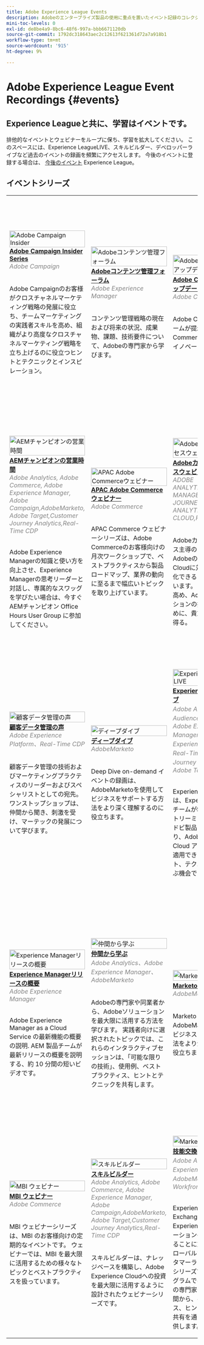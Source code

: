 ```yaml
---
title: Adobe Experience League Events
description: Adobeのエンタープライズ製品の使用に重点を置いたイベント記録のコレクション
mini-toc-levels: 0
exl-id: de8be4a9-8bc6-48f6-997a-bbb6671120db
source-git-commit: 1792dc318643aec2c12613f621361d72a7a918b1
workflow-type: tm+mt
source-wordcount: '915'
ht-degree: 9%

---
```


# Adobe Experience League Event Recordings {#events}

## Experience Leagueと共に、学習はイベントです。

排他的なイベントとウェビナーをループに保ち、学習を拡大してください。 このスペースには、Experience LeagueLIVE、スキルビルダー、デベロッパーライブなど過去のイベントの録画を頻繁にアクセスします。 今後のイベントに登録する場合は、 [今後のイベント](https://%65xperienceleague.adobe.com/events/?lang=en) Experience League。

## イベントシリーズ

<table>
  <tr>
   <td>
      <a href="/help/adobe-campaign-insider/overview.md">
      <img style="width:100%" alt="Adobe Campaign Insider" src="https://cdn.experienceleague.adobe.com/thumb/exl-event-adobe-campaign-insider-series.png"/>      
      </a>
      <div>
         <a href="/help/adobe-campaign-insider/overview.md"><strong>Adobe Campaign Insider Series</strong></a>
        <br/><em class="title is-size-7" style="color: #858585;"> Adobe Campaign</em>
      </div>
      <p>
        <br/>
         Adobe Campaignのお客様がクロスチャネルマーケティング戦略の発展に役立ち、チームマーケティングの実践者スキルを高め、組織がより高度なクロスチャネルマーケティング戦略を立ち上げるのに役立つヒントとテクニックとインスピレーション。
      </p>
    </td>
   <td>
      <a href="/help/adobe-content-management-forum/overview.md">
      <img style="width:100%" alt="Adobeコンテンツ管理フォーラム" src="https://cdn.experienceleague.adobe.com/thumb/exl-event-adobe-content-management-forum.png"/>
      </a>
      <div>
         <a href="/help/adobe-content-management-forum/overview.md"><strong>Adobeコンテンツ管理フォーラム</strong></a>
        <br/><em class="title is-size-7" style="color: #858585;">Adobe Experience Manager</em>
      </div>
      <p>
        <br/>
         コンテンツ管理戦略の現在および将来の状況、成果物、課題、技術要件について、Adobeの専門家から学びます。
      </p>
    </td>
   <td>
      <a href="/help/adobe-commerce-product-updates/overview.md">
      <img style="width:100%" alt="Adobe Commerce製品アップデート" src="https://cdn.experienceleague.adobe.com/thumb/exl-event-adobe-commerce-product-updates.png"/>
      </a>
      <div>
         <a href="/help/adobe-commerce-product-updates/overview.md"><strong>Adobe Commerce製品アップデート</strong></a>
        <br/><em class="title is-size-7" style="color: #858585;">Adobe Commerce</em>
      </div>
      <p>
        <br/>
         Adobe Commerce製品チームが提示する、Adobe Commerceの最新の製品イノベーションです。
      </p>
    </td>
   <td>
      <a href="/help/adobe-developers-live/overview.md">
      <img style="width:100%" alt="アドビ開発者ライブ" src="https://cdn.experienceleague.adobe.com/thumb/exl-event-adobe-developers-live.png"/>
      </a>
      <div>
         <a href="/help/adobe-developers-live/overview.md"><strong>Adobe Developers Live</strong></a>
        <br/><em class="title is-size-7" style="color: #858585;">Adobe Commerce, Adobe Experience Manager, Adobe Experience Platform, Acrobat Services, Workfront</em>
      </div>
      <p>
        <br/>
         Adobe Developers Liveは、多様な背景と特異な目的を持つAdobeの開発者と経験者を集め、素晴らしいエンドツーエンドのエクスペリエンスを作り出します。
      </p>
    </td>
    </tr>
    <tr>    
    <td>
      <a href="/help/aem-champion-office-hours/overview.md">
      <img style="width:100%" alt="AEMチャンピオンの営業時間" src="https://cdn.experienceleague.adobe.com/thumb/exl-event-aem-champions.png"/>
      </a>
      <div>
         <a href="/help/aem-champion-office-hours/overview.md"><strong>AEMチャンピオンの営業時間</strong></a>
        <br/><em class="title is-size-7" style="color: #858585;">Adobe Analytics, Adobe Commerce, Adobe Experience Manager, Adobe Campaign,AdobeMarketo, Adobe Target,Customer Journey Analytics,Real-Time CDP</em>
      </div>
      <p>
        <br/>
         Adobe Experience Managerの知識と使い方を向上させ、Experience Managerの思考リーダーと対話し、専属的なスワッグを学びたい場合は、今すぐAEMチャンピオン Office Hours User Group に参加してください。
      </p>
    </td> 
   <td>
      <a href="/help/apac-commerce/overview.md">
      <img style="width:100%" alt="APAC Adobe Commerceウェビナー" src="https://cdn.experienceleague.adobe.com/thumb/exl-event-apac-commerce-series.png"/>
      </a>
      <div>
         <a href="/help/apac-commerce/overview.md"><strong>APAC Adobe Commerceウェビナー</strong></a>
        <br/><em class="title is-size-7" style="color: #858585;">Adobe Commerce</em>
      </div>
      <p>
        <br/>
         APAC Commerce ウェビナーシリーズは、Adobe Commerceのお客様向けの月次ワークショップで、ベストプラクティスから製品ロードマップ、業界の動向に至るまで幅広いトピックを取り上げています。
      </p>
    </td>
      <td>
      <a href="/help/adobe-customer-success-webinars/overview.md">
      <img style="width:100%" alt="Adobeカスタマーサクセスウェビナー" src="https://cdn.experienceleague.adobe.com/thumb/exl-event-customer-success-webinars.png"/>
      </a>
      <div>
         <a href="/help/adobe-customer-success-webinars/overview.md"><strong>Adobeカスタマーサクセスウェビナー</strong></a>
        <br/><em class="title is-size-7" style="color: #858585;">ADOBE ANALYTICS,AUDIENCE MANAGER,CUSTOMER JOURNEY ANALYTICS,EXPERIENCE CLOUD,REAL-TIME CDP</em>
      </div>
      <p>
        <br/>
         Adobeカスタマーサクセス主導のウェビナーは、AdobeのExperience Cloudに対する投資を最適化できるように設計されています。 価値を最大限に高め、Adobe・ソリューションの採用を促進するために、貴重なインサイトを得る。
      </p>
    </td>
   <td>
      <a href="/help/commerce-and-coffee/overview.md">
      <img style="width:100%" alt="コマースとコーヒー" src="https://cdn.experienceleague.adobe.com/thumb/exl-event-commerce-and-coffee.png"/>
      </a>
      <div>
         <a href="/help/commerce-and-coffee/overview.md"><strong>コマースとコーヒー</strong></a>
        <br/><em class="title is-size-7" style="color: #858585;">Adobe Commerce</em>
      </div>
      <p>
        <br/>
         コマース&amp;コーヒーシリーズは、Corey Gelato の Sr.コマース戦略コンサルタントである、すべてのスキルレベルと機能を持つ既存のAdobe Commerceのお客様向けです。 このシリーズは、イベントトピックを反映した統計でサポートされるコマース戦略と戦術に焦点を当てています。
      </p>
    </td>
    </tr>
    <tr> 
   <td>
      <a href="/help/customer-data-management-voices/overview.md">
      <img style="width:100%" alt="顧客データ管理の声" src="https://cdn.experienceleague.adobe.com/thumb/exl-event-customer-data-management-voices.png"/>
      </a>
      <div>
         <a href="/help/customer-data-management-voices/overview.md"><strong>顧客データ管理の声</strong></a>
        <br/><em class="title is-size-7" style="color: #858585;">Adobe Experience Platform、Real-Time CDP</em>
      </div>
      <p>
        <br/>
         顧客データ管理の技術およびマーケティングプラクティスのリーダーおよびスペシャリストとしての宛先。 ワンストップショップは、仲間から聞き、刺激を受け、マーテックの発展について学びます。
      </p>
    </td>
    <td>
      <a href="/help/deep-dives/overview.md">
      <img style="width:100%" alt="ディープダイブ" src="https://cdn.experienceleague.adobe.com/thumb/exl-event-deep-dives.png"/>
      </a>
      <div>
         <a href="/help/deep-dives/overview.md"><strong>ディープダイブ</strong></a>
        <br/><em class="title is-size-7" style="color: #858585;">AdobeMarketo</em>
      </div>
      <p>
        <br/>
         Deep Dive on-demand イベントの録画は、AdobeMarketoを使用してビジネスをサポートする方法をより深く理解するのに役立ちます。
      </p>
    </td>
   <td>
      <a href="/help/experience-league-live/overview.md">
      <img style="width:100%" alt="Experience League LIVE" src="https://cdn.experienceleague.adobe.com/thumb/exl-event-experience-league-live.png"/>
      </a>
      <div>
         <a href="/help/experience-league-live/overview.md"><strong>Experience Leagueライブ</strong></a>
        <br/><em class="title is-size-7" style="color: #858585;">Adobe Analytics、Adobe Audience Manager、Adobe Experience Manager、Adobe Experience Platform、Real-Time CDP、Adobe Journey Optimizer、Adobe Target </em>
      </div>
      <p>
        <br/>Experience League LIVE は、Experience League チームが制作したライブストリーミング番組です。アドビ製品の専門家とつながり、Adobe Experience Cloud アプリケーションで適用できる実用的なヒント、テクニック、戦略を学ぶ機会です。
      </p>
    </td>
   <td>
      <a href="/help/experience-manager-gems/overview.md">
      <img style="width:100%" alt="Experience ManagerGEMS" src="https://cdn.experienceleague.adobe.com/thumb/exl-event-aem-gems.png"/>
      </a>
      <div>
         <a href="/help/experience-manager-gems/overview.md"><strong>Experience ManagerGEMS</strong></a>
        <br/><em class="title is-size-7" style="color: #858585;">Adobe Experience Manager</em>
      </div>
      <p>
        <br/>
         テクニカルAdobe Experience Managerの詳細は、Adobeの専門家が提供します。 このシリーズは、製品ドキュメント、およびAdobe Experience Managerに関するその他すべての技術チャネルを補完するもので、開発者が特定のトピックに詳しく連絡を取ることができます。
      </p>
    </td>
    </tr>
    <tr> 
    <td>
      <a href="/help/experience-manager-release-overview/overview.md">
      <img style="width:100%" alt="Experience Managerリリースの概要" src="https://cdn.experienceleague.adobe.com/thumb/exl-event-experience-manager-release-overview.png"/>
      </a>
      <div>
         <a href="/help/experience-manager-release-overview/overview.md"><strong>Experience Managerリリースの概要</strong></a>
        <br/><em class="title is-size-7" style="color: #858585;">Adobe Experience Manager</em>
      </div>
      <p>
        <br/>
         Adobe Experience Manager as a Cloud Service の最新機能の概要の説明. AEM 製品チームが最新リリースの概要を説明する、約 10 分間の短いビデオです。
      </p>
    </td>
    <td>
      <a href="/help/learn-from-your-peers/overview.md">
      <img style="width:100%" alt="仲間から学ぶ" src="https://cdn.experienceleague.adobe.com/thumb/exl-event-learn-from-your-peers.png"/>
      </a>
      <div>
         <a href="/help/learn-from-your-peers/overview.md"><strong>仲間から学ぶ</strong></a>
        <br/><em class="title is-size-7" style="color: #858585;">Adobe Analytics、Adobe Experience Manager、AdobeMarketo</em>
      </div>
      <p>
        <br/>
         Adobeの専門家や同業者から、Adobeソリューションを最大限に活用する方法を学びます。 実践者向けに選択されたトピックでは、これらのインタラクティブセッションは、「可能な限りの技術」、使用例、ベストプラクティス、ヒントとテクニックを共有します。
      </p>
    </td>
   <td>
      <a href="/help/marketo-and-mochas/overview.md">
      <img style="width:100%" alt="Marketoとモチャ" src="https://cdn.experienceleague.adobe.com/thumb/exl-event-marketo-and-mochas.png"/>
      </a>
      <div>
         <a href="/help/marketo-and-mochas/overview.md"><strong>Marketoとモチャ</strong></a>
        <br/><em class="title is-size-7" style="color: #858585;">AdobeMarketo</em>
      </div>
      <p>
        <br/>
         Marketoと Mochas は、AdobeMarketoを使用してビジネスをサポートする方法をより深く理解するのに役立ちます。
      </p>
    </td>
    <td>
      <a href="/help/office-hours/overview.md">
      <img style="width:100%" alt="Office Hours" src="https://cdn.experienceleague.adobe.com/thumb/exl-event-adobe-office-hours.png"/>
      </a>
      <div>
         <a href="/help/office-hours/overview.md"><strong>営業時間</strong></a>
        <br/><em class="title is-size-7" style="color: #858585;">Adobe Analytics、Adobe Commerce、Adobe Experience Platform、Adobe Experience Manager、Adobe Commerce、AdobeMarketo、Adobe Target、Workfront</em>
      </div>
      <p>
        <br/>
         Office Hours は、お客様向けのソリューション固有のウェビナーを提供することで、事例の振り向きに対する積極的なアプローチです。 
      </p>
    </td>
    </tr>
    <tr>    
    <td>
      <a href="/help/mbi-webinars/overview.md">
      <img style="width:100%" alt="MBI ウェビナー" src="https://cdn.experienceleague.adobe.com/thumb/exl-event-mbi-webinars.png"/>
      </a>
      <div>
         <a href="/help/mbi-webinars/overview.md"><strong>MBI ウェビナー</strong></a>
        <br/><em class="title is-size-7" style="color: #858585;">Adobe Commerce</em>
      </div>
      <p>
        <br/>
         MBI ウェビナーシリーズは、MBI のお客様向けの定期的なイベントです。 ウェビナーでは、MBI を最大限に活用するための様々なトピックとベストプラクティスを扱っています。
      </p>
    </td>
    <td>
      <a href="/help/skill-builder/overview.md">
      <img style="width:100%" alt="スキルビルダー" src="https://cdn.experienceleague.adobe.com/thumb/exl-event-skill-builders.png"/>
      </a>
      <div>
         <a href="/help/skill-builder/overview.md"><strong>スキルビルダー</strong></a>
        <br/><em class="title is-size-7" style="color: #858585;">Adobe Analytics, Adobe Commerce, Adobe Experience Manager, Adobe Campaign,AdobeMarketo, Adobe Target,Customer Journey Analytics,Real-Time CDP</em>
      </div>
      <p>
        <br/>
         スキルビルダーは、ナレッジベースを構築し、Adobe Experience Cloudへの投資を最大限に活用するように設計されたウェビナーシリーズです。
      </p>
    </td>   
   <td>
      <a href="/help/skill-exchange/overview.md">
      <img style="width:100%" alt="Marketoとモチャ" src="https://cdn.experienceleague.adobe.com/thumb/exl-event-skill-exchange.png"/>
      </a>
      <div>
         <a href="/help/skill-exchange/overview.md"><strong>技能交換</strong></a>
        <br/><em class="title is-size-7" style="color: #858585;">Adobe Analytics、Adobe Experience Manager、AdobeMarketo、Adobe Workfront</em>
      </div>
      <p>
        <br/>
         Experience Makers Skill Exchange は、Adobe Experience Cloudソリューションの詳細を掘り下げることに重点を置いた、グローバルなバーチャルカスタマーラーニングイベントシリーズです。 このプログラムでは、Adobe製品の専門家やエキスパート仲間から、ベストプラクティス、ヒント、テクニックの共有を通じて学ぶ機会を提供します。
      </p>
    </td> 
    <td>
      <a href="/help/workfront/overview.md">
      <img style="width:100%" alt="Workfront" src="https://cdn.experienceleague.adobe.com/thumb/exl-event-workfront.png"/>
      </a>
      <div>
         <a href="/help/workfront/overview.md"><strong>Workfront</strong></a>
        <br/><em class="title is-size-7" style="color: #858585;">Adobe Workfront</em>
      </div>
      <p>
        <br/>
         Workfrontの記録されたイベントのライブラリで、専門家や同業者がWorkfrontの使用方法に関する考えを共有します。
      </p>
    </td>
  </tr>    
</table>

